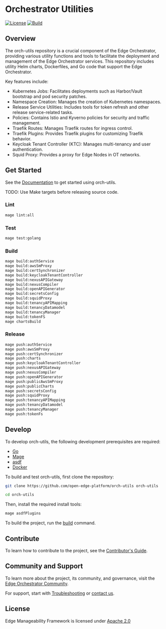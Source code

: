 # Orchestrator Utilities

[![License](https://img.shields.io/badge/License-Apache%202.0-blue.svg)](https://opensource.org/licenses/Apache-2.0) [![Build](https://github.com/open-edge-platform/orch-utils/actions/workflows/lint-test-build-publish.yml/badge.svg)](https://github.com/open-edge-platform/orch-utils/actions/workflows/lint-test-build-publish.yml)

## Overview

The orch-utils repository is a crucial component of the Edge Orchestrator, providing various utility functions and tools
to facilitate the deployment and management of the Edge Orchestrator services. This repository includes utility Helm
charts, Dockerfiles, and Go code that support the Edge Orchestrator.

Key features include:

- Kubernetes Jobs: Facilitates deployments such as Harbor/Vault bootstrap and pod security patches.
- Namespace Creation: Manages the creation of Kubernetes namespaces.
- Release Service Utilities: Includes tools for token refresh and other release service-related tasks.
- Policies: Contains Istio and Kyverno policies for security and traffic management.
- Traefik Routes: Manages Traefik routes for ingress control.
- Traefik Plugins: Provides Traefik plugins for customizing Traefik behavior.
- Keycloak Tenant Controller (KTC): Manages multi-tenancy and user authentication.
- Squid Proxy: Provides a proxy for Edge Nodes in OT networks.

## Get Started

See the [Documentation](https://github.com/intel) to get started using orch-utils.

TODO: Use Make targets before releasing source code.

### Lint

```sh
mage lint:all
```

### Test

```sh
mage test:golang
```

### Build

```sh
mage build:authService
mage build:awsSmProxy
mage build:certSynchronizer
mage build:keycloakTenantController
mage build:nexusAPIGateway
mage build:nexusCompiler
mage build:openAPIGenerator
mage build:secretsConfig
mage build:squidProxy
mage build:tenancyAPIMapping
mage build:tenancyDatamodel
mage build:tenancyManager
mage build:tokenFS
mage chartsBuild
```

### Release

```sh
mage push:authService
mage push:awsSmProxy
mage push:certSynchronizer
mage push:charts
mage push:keycloakTenantController
mage push:nexusAPIGateway
mage push:nexusCompiler
mage push:openAPIGenerator
mage push:publicAwsSmProxy
mage push:publicCharts
mage push:secretsConfig
mage push:squidProxy
mage push:tenancyAPIMapping
mage push:tenancyDatamodel
mage push:tenancyManager
mage push:tokenFs
```

## Develop

To develop orch-utils, the following development prerequisites are required:

- [Go](https://go.dev/doc/install)
- [Mage](https://magefile.org/)
- [asdf](https://asdf-vm.com/guide/getting-started.html)
- [Docker](https://docs.docker.com/get-docker/)

To build and test orch-utils, first clone the repository:

```sh
git clone https://github.com/open-edge-platform/orch-utils orch-utils

cd orch-utils
```

Then, install the required install tools:

```sh
mage asdfPlugins
```

To build the project, run the [build](#build) command.

## Contribute

To learn how to contribute to the project, see the [Contributor's Guide](https://docs.openedgeplatform.intel.com/edge-manage-docs/main/developer_guide/contributor_guide/index.html).

## Community and Support

To learn more about the project, its community, and governance, visit the [Edge Orchestrator
Community](https://github.com/intel).

For support, start with [Troubleshooting](https://github.com/intel) or [contact us](https://github.com/intel).

## License

Edge Manageability Framework is licensed under [Apache 2.0](http://www.apache.org/licenses/LICENSE-2.0)
